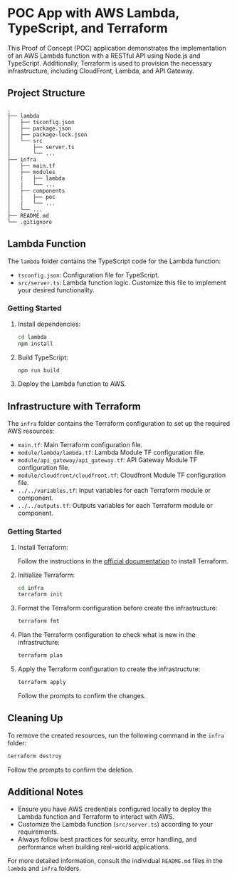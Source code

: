 # POC App with AWS Lambda, TypeScript, and Terraform

This Proof of Concept (POC) application demonstrates the implementation of an AWS Lambda function with a RESTful API using Node.js and TypeScript. Additionally, Terraform is used to provision the necessary infrastructure, including CloudFront, Lambda, and API Gateway.

## Project Structure

```
.
├── lambda
│   ├── tsconfig.json
│   ├── package.json
│   ├── package-lock.json
│   └── src
│       ├── server.ts
│       └── ...
├── infra
│   ├── main.tf
│   ├── modules
│   |   ├── lambda
│   |   └── ...
│   ├── components
│   |   ├── poc
│   |   └── ...
│   └── ...
├── README.md
└── .gitignore
```

## Lambda Function

The `lambda` folder contains the TypeScript code for the Lambda function:

- `tsconfig.json`: Configuration file for TypeScript.
- `src/server.ts`: Lambda function logic. Customize this file to implement your desired functionality.

### Getting Started

1. Install dependencies:

   ```bash
   cd lambda
   npm install
   ```

2. Build TypeScript:

   ```bash
   npm run build
   ```

3. Deploy the Lambda function to AWS.

## Infrastructure with Terraform

The `infra` folder contains the Terraform configuration to set up the required AWS resources:

- `main.tf`: Main Terraform configuration file.
- `module/lambda/lambda.tf`: Lambda Module TF configuration file.
- `module/api_gateway/api_gateway.tf`: API Gateway Module TF configuration file.
- `module/cloudfront/cloudfront.tf`: Cloudfront Module TF configuration file.
- `../../variables.tf`: Input variables for each Terraform module or component.
- `../../outputs.tf`: Outputs variables for each Terraform module or component.

### Getting Started

1. Install Terraform:

   Follow the instructions in the [official documentation](https://learn.hashicorp.com/tutorials/terraform/install-cli) to install Terraform.

2. Initialize Terraform:

   ```bash
   cd infra
   terraform init
   ```

3. Format the Terraform configuration before create the infrastructure:

   ```bash
   terraform fmt
   ```

4. Plan the Terraform configuration to check what is new in the infrastructure:

   ```bash
   terraform plan
   ```

5. Apply the Terraform configuration to create the infrastructure:

   ```bash
   terraform apply
   ```

   Follow the prompts to confirm the changes.

## Cleaning Up

To remove the created resources, run the following command in the `infra` folder:

```bash
terraform destroy
```

Follow the prompts to confirm the deletion.

## Additional Notes

- Ensure you have AWS credentials configured locally to deploy the Lambda function and Terraform to interact with AWS.
- Customize the Lambda function (`src/server.ts`) according to your requirements.
- Always follow best practices for security, error handling, and performance when building real-world applications.

For more detailed information, consult the individual `README.md` files in the `lambda` and `infra` folders.